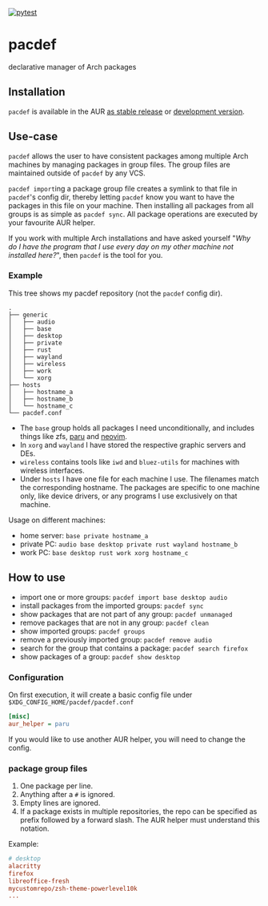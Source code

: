 [![pytest](https://github.com/steven-omaha/pacdef/actions/workflows/main.yml/badge.svg)](https://github.com/steven-omaha/pacdef/actions/workflows/main.yml)

# pacdef
declarative manager of Arch packages

## Installation
`pacdef` is available in the AUR [as stable release](https://aur.archlinux.org/packages/pacdef) or [development version](https://aur.archlinux.org/packages/pacdef-git).

## Use-case
`pacdef` allows the user to have consistent packages among multiple Arch machines by managing packages in group files.
The group files are maintained outside of `pacdef` by any VCS.

`pacdef import`ing a package group file creates a symlink to that file in `pacdef`'s config dir, thereby letting
`pacdef` know you want to have the packages in this file on your machine.
Then installing all packages from all groups is as simple as `pacdef sync`.
All package operations are executed by your favourite AUR helper.

If you work with multiple Arch installations and have asked yourself "*Why do I have the program that I use every day on
my other machine not installed here?*", then `pacdef` is the tool for you.

### Example
This tree shows my pacdef repository (not the `pacdef` config dir).
```
.
├── generic
│   ├── audio
│   ├── base
│   ├── desktop
│   ├── private
│   ├── rust
│   ├── wayland
│   ├── wireless
│   ├── work
│   └── xorg
├── hosts
│   ├── hostname_a
│   ├── hostname_b
│   └── hostname_c
└── pacdef.conf
```

* The `base` group holds all packages I need unconditionally, and includes things like zfs,
  [paru](https://github.com/Morganamilo/paru) and [neovim](https://github.com/neovim/neovim).
* In `xorg` and `wayland` I have stored the respective graphic servers and DEs.
* `wireless` contains tools like `iwd` and `bluez-utils` for machines with wireless interfaces.
* Under `hosts` I have one file for each machine I use. The filenames match the corresponding hostname. The packages
  are specific to one machine only, like device drivers, or any programs I use exclusively on that machine.

Usage on different machines: 
* home server: `base private hostname_a`
* private PC: `audio base desktop private rust wayland hostname_b`
* work PC: `base desktop rust work xorg hostname_c`

## How to use
* import one or more groups: `pacdef import base desktop audio`
* install packages from the imported groups: `pacdef sync`
* show packages that are not part of any group: `pacdef unmanaged`
* remove packages that are not in any group: `pacdef clean`
* show imported groups: `pacdef groups`
* remove a previously imported group: `pacdef remove audio`
* search for the group that contains a package: `pacdef search firefox`
* show packages of a group: `pacdef show desktop`


### Configuration

On first execution, it will create a basic config file under `$XDG_CONFIG_HOME/pacdef/pacdef.conf`
```ini
[misc]
aur_helper = paru
```

If you would like to use another AUR helper, you will need to change the config.

### package group files
1. One package per line. 
2. Anything after a `#` is ignored.
3. Empty lines are ignored.
4. If a package exists in multiple repositories, the repo can be specified as prefix followed by a forward slash.
   The AUR helper must understand this notation.

Example:
```ini
# desktop
alacritty
firefox
libreoffice-fresh
mycustomrepo/zsh-theme-powerlevel10k
...
```

